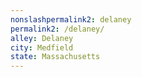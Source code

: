 ```yaml
---
﻿nonslashpermalink2: delaney
permalink2: /delaney/
alley: Delaney
city: Medfield
state: Massachusetts
---
```

